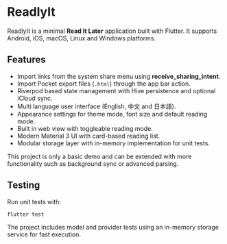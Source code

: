 # ReadlyIt

ReadlyIt is a minimal **Read It Later** application built with Flutter.
It supports Android, iOS, macOS, Linux and Windows platforms.

## Features

* Import links from the system share menu using **receive_sharing_intent**.
* Import Pocket export files (`.html`) through the app bar action.
* Riverpod based state management with Hive persistence and optional iCloud sync.
* Multi language user interface (English, 中文 and 日本語).
* Appearance settings for theme mode, font size and default reading mode.
* Built in web view with toggleable reading mode.
* Modern Material 3 UI with card-based reading list.
* Modular storage layer with in-memory implementation for unit tests.

This project is only a basic demo and can be extended with more
functionality such as background sync or advanced parsing.

## Testing

Run unit tests with:

```bash
flutter test
```

The project includes model and provider tests using an in-memory
storage service for fast execution.
